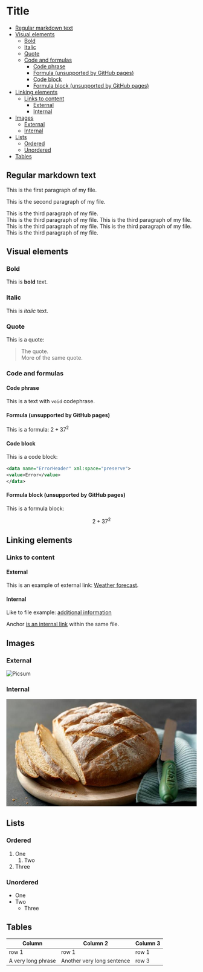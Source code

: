 # Title <!-- omit in toc -->

- [Regular markdown text](#regular-markdown-text)
- [Visual elements](#visual-elements)
	- [Bold](#bold)
	- [Italic](#italic)
	- [Quote](#quote)
	- [Code and formulas](#code-and-formulas)
		- [Code phrase](#code-phrase)
		- [Formula (unsupported by GitHub pages)](#formula-unsupported-by-github-pages)
		- [Code block](#code-block)
		- [Formula block (unsupported by GitHub pages)](#formula-block-unsupported-by-github-pages)
- [Linking elements](#linking-elements)
	- [Links to content](#links-to-content)
		- [External](#external)
		- [Internal](#internal)
- [Images](#images)
	- [External](#external-1)
	- [Internal](#internal-1)
- [Lists](#lists)
	- [Ordered](#ordered)
	- [Unordered](#unordered)
- [Tables](#tables)


## Regular markdown text

This is the first paragraph of my file.

This is the second paragraph of my file.

This is the third paragraph of my file.  
This is the third paragraph of my file. This is the third paragraph of my file. This is the third paragraph of my file. This is the third paragraph of my file. This is the third paragraph of my file.

## Visual elements

### Bold

This is **bold** text.

### Italic

This is *italic* text.

### Quote

This is a quote:

> The quote.  
> More of the same quote.

### Code and formulas

#### Code phrase

This is a text with `void` codephrase.

#### Formula (unsupported by GitHub pages)

This is a formula: $2+37^2$

#### Code block

This is a code block:

```xml
<data name="ErrorHeader" xml:space="preserve">
<value>Error</value>
</data>
```

#### Formula block (unsupported by GitHub pages)

This is a formula block:

$$
2+37^2
$$

## Linking elements

### Links to content

#### External

This is an example of external link: [Weather forecast](https://www.meteo.pl/).

#### Internal

Like to file example: [additional information](reference.md)

Anchor [is an internal link](#code-block) within the same file.

## Images

### External

![Picsum](https://picsum.photos/200)

### Internal

![Bread](bread.jpg "Alt text")

## Lists

### Ordered

1. One
	1. Two
3. Three

### Unordered

* One
* Two
	* Three

## Tables

| Column             | Column 2                   | Column 3 |
| ------------------ | -------------------------- | -------- |
| row 1              | row 1                      | row 1    |
| A very long phrase | Another very long sentence | row 3    |
